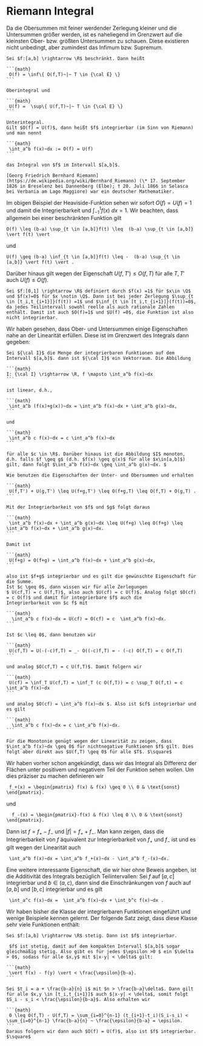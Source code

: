 # Riemann Integral

Da die Obersummen mit feiner werdender Zerlegung kleiner und die Untersummen größer werden, ist es naheliegend im Grenzwert auf die kleinsten Ober- bzw. größten Untersummen zu schauen. Diese existieren nicht unbedingt, aber zumindest das Infimum bzw. Supremum.

````{prf:definition}
Sei $f:[a,b] \rightarrow \R$ beschränkt. Dann heißt

```{math}
 O(f) = \inf\{ O(f,T)~|~ T \in {\cal E} \} 
```

Oberintegral und

```{math}
 U(f) =  \sup\{ U(f,T)~|~ T \in {\cal E} \} 
```

Unterintegral.
Gilt $O(f) = U(f)$, dann heißt $f$ integrierbar (im Sinn von Riemann) und man nennt

```{math}
 \int_a^b f(x)~dx := O(f) = U(f)
```

das Integral von $f$ im Intervall $[a,b]$.
````

```{margin} Bernhard Riemann
[Georg Friedrich Bernhard Riemann](https://de.wikipedia.org/wiki/Bernhard_Riemann) (\* 17. September 1826 in Breselenz bei Dannenberg (Elbe); † 20. Juli 1866 in Selasca bei Verbania am Lago Maggiore) war ein deutscher Mathematiker.
```

Im obigen Beispiel der Heaviside-Funktion sehen wir sofort $O(f)=U(f)=1$ und damit die Integrierbarkeit und
$\int_{-1}^1 f(x)~dx = 1$.
Wir beachten, dass allgemein bei einer beschränkten Funktion gilt

```{math}
O(f) \leq (b-a) \sup_{t \in [a,b]}f(t) \leq  (b-a) \sup_{t \in [a,b]} \vert f(t) \vert
```

und

```{math}
U(f) \geq (b-a) \inf_{t \in [a,b]}f(t) \leq -  (b-a) \sup_{t \in [a,b]} \vert f(t) \vert .
```

Darüber hinaus gilt wegen der Eigenschaft $U(f,T') \leq O(f,T)$ für alle $T,T'$ auch $U(f) \leq O(f)$.

````{prf:example}
Sei $f:[0,1] \rightarrow \R$ definiert durch $f(x) =1$ für $x\in \Q$ und $f(x)=0$ für $x \notin \Q$. Dann ist bei jeder Zerlegung $\sup_{t \in [t_i,t_{i+1}]}(f(t)) =1$ und $\inf_{t \in [t_i,t_{i+1}]}(f(t))=0$, da jedes Teilintervall sowohl reelle als auch rationale Zahlen enthält. Damit ist auch $O(f)=1$ und $U(f) =0$, die Funktion ist also nicht integrierbar.
````

Wir haben gesehen, dass Ober- und Untersummen einige Eigenschaften nahe an der Linearität erfüllen. Diese ist im Grenzwert des Integrals dann gegeben:

````{prf:lemma}
Sei ${\cal I}$ die Menge der integrierbaren Funktionen auf dem Intervall $[a,b]$. dann ist ${\cal I}$ ein Vektorraum. Die Abbildung

```{math}
I: {\cal I} \rightarrow \R, f \mapsto \int_a^b f(x)~dx
```

ist linear, d.h.,

```{math}
 \int_a^b (f(x)+g(x))~dx = \int_a^b f(x)~dx + \int_a^b g(x)~dx,
```

und

```{math}
 \int_a^b c f(x)~dx = c \int_a^b f(x)~dx
```

für alle $c \in \R$. Darüber hinaus ist die Abbildung $I$ monoton, d.h. falls $f \geq g$ (d.h. $f(x) \geq g(x)$ für alle $x\in[a,b]$) gilt, dann folgt $\int_a^b f(x)~dx \geq \int_a^b g(x)~dx. $
````

````{prf:proof}
Wie benutzen die Eigenschaften der Unter- und Obersummen und erhalten

```{math}
 U(f,T') + U(g,T') \leq U(f+g,T') \leq O(f+g,T) \leq O(f,T) + O(g,T) .
```

Mit der Integrierbarkeit von $f$ und $g$ folgt daraus

```{math}
 \int_a^b f(x)~dx + \int_a^b g(x)~dx \leq U(f+g) \leq O(f+g) \leq \int_a^b f(x)~dx + \int_a^b g(x)~dx.
```

Damit ist

```{math}
 U(f+g) = O(f+g) = \int_a^b f(x)~dx + \int_a^b g(x)~dx,
```

also ist $f+g$ integrierbar und es gilt die gewünschte Eigenschaft für die Summe.
Ist $c \geq 0$, dann wissen wir für alle Zerlegungen
$ U(cf,T) = c U(f,T)$, also auch $U(cf) = c U(f)$. Analog folgt $O(cf) = c O(f)$ und damit für integrierbare $f$ auch die
Integrierbarkeit von $c f$ mit

```{math}
  \int_a^b c f(x)~dx = U(cf) = O(cf) = c  \int_a^b f(x)~dx.
```

Ist $c \leq 0$, dann benutzen wir

```{math}
 U(cf,T) = U(-(-c)f,T) = _- O((-c)f,T) = - (-c) O(f,T) = c O(f,T)
```

und analog $O(cf,T) = c U(f,T)$. Damit folgern wir

```{math}
 U(cf) = \inf_T U(cf,T) = \inf_T (c O(f,T)) = c \sup_T O(f,t) = c \int_a^b f(x)~dx
```

und analog $O(cf) = \int_a^b f(x)~dx $. Also ist $cf$ integrierbar und es gilt

```{math}
  \int_a^b c f(x)~dx = c \int_a^b f(x)~dx.
```

Für die Monotonie genügt wegen der Linearität zu zeigen, dass $\int_a^b f(x)~dx \geq 0$ für nichtnegative Funktionen $f$ gilt. Dies folgt aber direkt aus $U(f,T) \geq 0$ für alle $T$. $\square$
````

Wir haben vorher schon angekündigt, dass wir das Integral als Differenz der Flächen unter positivem und negativem Teil der Funktion sehen wollen. Um dies präziser zu machen definieren wir

```{math}
 f_+(x) = \begin{pmatrix} f(x) & f(x) \geq 0 \\ 0 & \text{sonst} \end{pmatrix}.
```

und

```{math}
  f_-(x) = \begin{pmatrix}-f(x) & f(x) \leq 0 \\ 0 & \text{sonst} \end{pmatrix}.
```

Dann ist $f = f_+ - f_-$ und $|f|=f_+ + f_-$. Man kann zeigen, dass die Integrierbarkeit von $f$ äquivalent zur Integrierbarkeit von $f_+$ und $f_-$ ist und es gilt wegen der Linearität auch

```{math}
 \int_a^b f(x)~dx = \int_a^b f_+(x)~dx - \int_a^b f_-(x)~dx.
```

Eine weitere interessante Eigenschaft, die wir hier ohne Beweis angeben, ist die Additivität des Integrals bezüglich Teilintervallen: Sei $f$ auf $[a,c]$ integrierbar und $b \in (a,c)$, dann sind die Einschränkungen von $f$ auch auf $[a,b]$ und $[b,c]$ integrierbar und es gilt

```{math}
 \int_a^c f(x)~dx =  \int_a^b f(x)~dx + \int_b^c f(x)~dx .
```

Wir haben bisher die Klasse der integrierbaren Funktionen eingeführt und wenige Beispiele kennen gelernt. Der folgende Satz zeigt, dass diese Klasse sehr viele Funktionen enthält:

````{prf:theorem}
Sei $f:[a,b] \rightarrow \R$ stetig. Dann ist $f$ integrierbar.
````

````{prf:proof}
 $f$ ist stetig, damit auf dem kompakten Intervall $[a,b]$ sogar gleichmäßig stetig. Also gibt es für jedes $\epsilon >0 $ ein $\delta > 0$, sodass für alle $x,y$ mit $|x-y| < \delta$ gilt:

```{math}
 \vert f(x) - f(y) \vert < \frac{\epsilon}{b-a}.
```

Sei $t_i = a + \frac{b-a}{n} i$ mit $n > \frac{b-a}\delta$. Dann gilt für alle $x,y \in [t_i,t_{i+1}]$ auch $|x-y| < \delta$, somit folgt
$S_i - s_i < \frac{\epsilon}{b-a}$. Also erhalten wir

```{math}
 0 \leq O(f,T) - U(f,T) = \sum_{i=0}^{n-1} (t_{i+1}-t_i)(S_i-s_i) < \sum_{i=0}^{n-1} \frac{b-a}{n} ~ \frac{\epsilon}{b-a} = \epsilon.
```
Daraus folgern wir dann auch $O(f) = U(f)$, also ist $f$ integrierbar. $\square$
````
